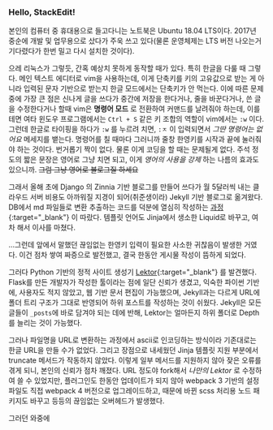 ### Hello, StackEdit!

본인의 컴퓨터 중 휴대용으로 들고다니는 노트북은 Ubuntu 18.04 LTS이다. 2017년 중순에 개발 및 업무용으로 샀다가 주욱 쓰고 있다(물론 운영체제는 LTS 버전 나오는거 기다렸다가 한번 밀고 다시 설치한 것이다).

으레 리눅스가 그렇듯, 간혹 예상치 못하게 동작할 때가 있다. 특히 한글을 다룰 때 그렇다. 메인 텍스트 에디터로 vim을 사용하는데, 이게 단축키를 키의 고유값으로 받는 게 아니라 입력된 문자 기반으로 받는지 한글 모드에서는 단축키가 안 먹는다. 이에 따른 문제 중에 가장 큰 점은 신나게 글을 쓰다가 중간에 저장을 한다거나, 줄을 바꾼다거나, 쓴 글을 수정한다거나 할때 vim은 **명령어 모드** 로 전환하여 커맨드를 날려줘야 하는데, 이를테면 여타 윈도우 프로그램에서는 `Ctrl + S` 같은 키 조합의 역할이 vim에서는 `:w` 이다. 그런데 한글로 타이핑을 하다가 `:w` 를 누르려 치면, `:ㅈ` 이 입력되면서 *그딴 명령어는 없어요* 메세지를 뱉는다. 명령어를 칠 때마다 그러니까 줄창 한영키를 시작과 끝에 눌러줘야 하는 것이다. 번거롭기 짝이 없다. 물론 이게 코딩을 할 때는 문제될게 없다. 주석 정도의 짧은 문장은 영어로 그냥 치면 되고, 이게 *영어의 사용을 강제* 하는 나름의 효과도 있으니까. ~~그럼 그냥 영어로 블로그질 하세요~~

그래서 올해 초에 Django 의 Zinnia 기반 블로그를 만들어 쓰다가 월 5달러씩 내는 클라우드 서버 비용도 아까워질 지경이 되어(취준생이라) Jekyll 기반 블로그로 옮겨왔다. DB에서 md 파일들로 변환 추출하는 코드를 덕분에 열심히 작성하는 [과정](https://blog.rockheung.xyz/%EC%9D%BC%EC%83%81/2018/06/17/Django-blog-zinnia%EC%97%90%EC%84%9C-github-pages%EB%A1%9C.html){:target="_blank"} 이 따랐다. 템플릿 언어도 Jinja에서 생소한 Liquid로 바꾸고, 여차 해서 이사를 마쳤다. 

...그런데 앞에서 말했던 끊임없는 한영키 입력이 필요한 사소한 귀찮음이 발생한 거였다. 이건 점차 쌓여 짜증으로 발전했고, 결국 한동안 게시물 작성이 뜸하게 되었다.

그러다 Python 기반의 정적 사이트 생성기 [Lektor](https://www.getlektor.com/){:target="_blank"} 를 발견했다. Flask를 만든 개발자가 작성한 툴이라는 점에 일단 신뢰가 생겼고, 익숙한 파이썬 기반에, 사용자도 적지 않았고, 웹 기반 문서 편집이 가능했으며, Jekyll과는 다르게 URL에 폴더 트리 구조가 그대로 반영되어 하위 포스트를 작성하는 것이 쉬웠다. Jekyll은 모든 글들이 `_posts`에 바로 담겨야 되는 데에 반해, Lektor는 얼마든지 하위 폴더로 Depth를 늘리는 것이 가능했다.

그러나 파일명을 URL로 변환하는 과정에서 ascii로 인코딩하는 방식이라 기존대로는 한글 URL을 만들 수가 없었다. 그리고 장점으로 내세웠던 Jinja 템플릿 지원 부분에서 truncate 메서드가 작동하지 않았다. 이렇게 일부 메서드를 지원하지 않아 잦은 오류를 겪게 되니, 본인의 신뢰가 점차 깨졌다. URL 정도야 fork해서 *나만의 Lektor* 로 수정하여 쓸 수 있었지만, 플러그인도 한동안 업데이트가 되지 않아 webpack 3 기반의 설정 파일도 직접 webpack 4 버전으로 업그레이드하고, 때문에 바뀐 scss 처리용 노드 패키지도 바꾸고 등등의 끊임없는 오버헤드가 발생했다.

그러던 와중에 
<!--stackedit_data:
eyJoaXN0b3J5IjpbMTk5MjAyMzM0NiwtNzc3NTc3MDYxLDYwMT
I5MDg1MV19
-->